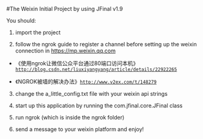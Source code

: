 #The Weixin Initial Project by using JFinal v1.9

You should:

1. import the project

2. follow the ngrok guide to register a channel before setting up the weixin connection in https://mp.weixin.qq.com

- 《使用ngrok让微信公众平台通过80端口访问本机》 [`http://blog.csdn.net/liuxiyangyang/article/details/22922265`](http://blog.csdn.net/liuxiyangyang/article/details/22922265)

- 《NGROK被墙的解决办法》[`http://www.v2ex.com/t/148279`](http://blog.csdn.net/liuxiyangyang/article/details/22922265)

3. change the a_little_config.txt file with your weixin api strings

4. start up this application by running the com.jfinal.core.JFinal class

5. run ngrok (which is inside the ngrok folder)

6. send a message to your weixin platform and enjoy!
